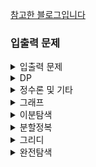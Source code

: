 [참고한 블로그입니다](https://plzrun.tistory.com/entry/%EC%95%8C%EA%B3%A0%EB%A6%AC%EC%A6%98-%EB%AC%B8%EC%A0%9C%ED%92%80%EC%9D%B4PS-%EC%8B%9C%EC%9E%91%ED%95%98%EA%B8%B0)

### 입출력 문제
<details>
<summary>입출력 문제</summary>

- [x] https://www.acmicpc.net/problem/557 (DROP 문제 없어짐)
- [x] https://www.acmicpc.net/problem/1000
- [x] https://www.acmicpc.net/problem/2558
- [x] https://www.acmicpc.net/problem/10950
- [x] https://www.acmicpc.net/problem/10951
- [x] https://www.acmicpc.net/problem/10952
- [x] https://www.acmicpc.net/problem/10953
- [x] https://www.acmicpc.net/problem/11021
- [x] https://www.acmicpc.net/problem/11022
- [x] https://www.acmicpc.net/problem/11718
- [x] https://www.acmicpc.net/problem/11719
- [x] https://www.acmicpc.net/problem/11720
- [x] https://www.acmicpc.net/problem/11721
- [x] https://www.acmicpc.net/problem/2741
- [x] https://www.acmicpc.net/problem/2742
- [x] https://www.acmicpc.net/problem/2739
- [x] https://www.acmicpc.net/problem/1924
- [x] https://www.acmicpc.net/problem/8393
- [x] https://www.acmicpc.net/problem/10818
- [x] https://www.acmicpc.net/problem/2438
- [x] https://www.acmicpc.net/problem/2439
- [x] https://www.acmicpc.net/problem/2440
- [x] https://www.acmicpc.net/problem/2441
- [x] https://www.acmicpc.net/problem/2442
- [x] https://www.acmicpc.net/problem/2445
- [X] https://www.acmicpc.net/problem/2522
- [x] https://www.acmicpc.net/problem/2446
- [ ] https://www.acmicpc.net/problem/10991
- [ ] https://www.acmicpc.net/problem/10992
</details>

<details>
<summary>DP</summary>

- [ ] https://www.acmicpc.net/problem/1463
- [ ] https://www.acmicpc.net/problem/11726
- [ ] https://www.acmicpc.net/problem/11727
- [ ] https://www.acmicpc.net/problem/9095
- [ ] https://www.acmicpc.net/problem/10844
- [ ] https://www.acmicpc.net/problem/11057
- [ ] https://www.acmicpc.net/problem/2193
- [ ] https://www.acmicpc.net/problem/9465
- [ ] https://www.acmicpc.net/problem/2156
- [ ] https://www.acmicpc.net/problem/11053
- [ ] https://www.acmicpc.net/problem/11055
- [ ] https://www.acmicpc.net/problem/11722
- [ ] https://www.acmicpc.net/problem/11054
- [ ] https://www.acmicpc.net/problem/1912
- [ ] https://www.acmicpc.net/problem/2579
- [ ] https://www.acmicpc.net/problem/1699
- [ ] https://www.acmicpc.net/problem/2133
- [ ] https://www.acmicpc.net/problem/9461
- [ ] https://www.acmicpc.net/problem/2225
- [ ] https://www.acmicpc.net/problem/2011
- [ ] https://www.acmicpc.net/problem/11052
</details>

<details>
<summary>정수론 및 기타</summary>

- [ ] https://www.acmicpc.net/problem/2751
- [ ] https://www.acmicpc.net/problem/11650
- [ ] https://www.acmicpc.net/problem/11651
- [ ] https://www.acmicpc.net/problem/10814
- [ ] https://www.acmicpc.net/problem/10825
- [ ] https://www.acmicpc.net/problem/10989
- [ ] https://www.acmicpc.net/problem/11652
- [ ] https://www.acmicpc.net/problem/11004
- [ ] https://www.acmicpc.net/problem/10828
- [ ] https://www.acmicpc.net/problem/9012
- [ ] https://www.acmicpc.net/problem/10799
- [ ] https://www.acmicpc.net/problem/10845
- [ ] https://www.acmicpc.net/problem/10866
- [ ] https://www.acmicpc.net/problem/10808
- [ ] https://www.acmicpc.net/problem/10809
- [ ] https://www.acmicpc.net/problem/10820
- [ ] https://www.acmicpc.net/problem/2743
- [ ] https://www.acmicpc.net/problem/11655
- [ ] https://www.acmicpc.net/problem/10824
- [ ] https://www.acmicpc.net/problem/11656
- [ ] https://www.acmicpc.net/problem/1406
- [ ] https://www.acmicpc.net/problem/1158
- [ ] https://www.acmicpc.net/problem/1168
- [ ] https://www.acmicpc.net/problem/10430
- [ ] https://www.acmicpc.net/problem/2609
- [ ] https://www.acmicpc.net/problem/1934
- [ ] https://www.acmicpc.net/problem/1850
- [ ] https://www.acmicpc.net/problem/9613
- [ ] https://www.acmicpc.net/problem/11005
- [ ] https://www.acmicpc.net/problem/2745
- [ ] https://www.acmicpc.net/problem/1373
- [ ] https://www.acmicpc.net/problem/1212
- [ ] https://www.acmicpc.net/problem/2089
- [ ] https://www.acmicpc.net/problem/11576
- [ ] https://www.acmicpc.net/problem/1978
- [ ] https://www.acmicpc.net/problem/1929
- [ ] https://www.acmicpc.net/problem/6588
- [ ] https://www.acmicpc.net/problem/11653
- [ ] https://www.acmicpc.net/problem/10872
- [ ] https://www.acmicpc.net/problem/1676
- [ ] https://www.acmicpc.net/problem/2004

</details>


<details>
<summary>그래프</summary>

- [ ] https://www.acmicpc.net/problem/1260
- [ ] https://www.acmicpc.net/problem/11724
- [ ] https://www.acmicpc.net/problem/1707
- [ ] https://www.acmicpc.net/problem/10451
- [ ] https://www.acmicpc.net/problem/2331
- [ ] https://www.acmicpc.net/problem/9466
- [ ] https://www.acmicpc.net/problem/2667
- [ ] https://www.acmicpc.net/problem/4963
- [ ] https://www.acmicpc.net/problem/7576
- [ ] https://www.acmicpc.net/problem/2178
- [ ] https://www.acmicpc.net/problem/2146
- [ ] https://www.acmicpc.net/problem/1991
- [ ] https://www.acmicpc.net/problem/11725
- [ ] https://www.acmicpc.net/problem/1167
- [ ] https://www.acmicpc.net/problem/1967

</details>

<details>
<summary>이분탐색</summary>

- [ ] https://www.acmicpc.net/problem/1654
- [ ] https://www.acmicpc.net/problem/2805
- [ ] https://www.acmicpc.net/problem/2110
- [ ] https://www.acmicpc.net/problem/10815
- [ ] https://www.acmicpc.net/problem/10816
- [ ] https://www.acmicpc.net/problem/11662
</details>

<details>
<summary>분할정복</summary>

- [ ] https://www.acmicpc.net/problem/11728
- [ ] https://www.acmicpc.net/problem/1780
- [ ] https://www.acmicpc.net/problem/11729
- [ ] https://www.acmicpc.net/problem/1992
- [ ] https://www.acmicpc.net/problem/2447
- [ ] https://www.acmicpc.net/problem/2448
- [ ] https://www.acmicpc.net/problem/1517
- [ ] https://www.acmicpc.net/problem/2261
</details>

<details>
<summary>그리디</summary>

- [ ] https://www.acmicpc.net/problem/11047
- [ ] https://www.acmicpc.net/problem/2875
- [ ] https://www.acmicpc.net/problem/10610
- [ ] https://www.acmicpc.net/problem/1783
- [ ] https://www.acmicpc.net/problem/1931
- [ ] https://www.acmicpc.net/problem/11399
- [ ] https://www.acmicpc.net/problem/2873
- [ ] https://www.acmicpc.net/problem/1744
</details>

<details>
<summary>완전탐색</summary>

- [ ] https://www.acmicpc.net/problem/1476
- [ ] https://www.acmicpc.net/problem/1107
- [ ] https://www.acmicpc.net/problem/1451
- [ ] https://www.acmicpc.net/problem/9095
- [ ] https://www.acmicpc.net/problem/10819
- [ ] https://www.acmicpc.net/problem/10971
- [ ] https://www.acmicpc.net/problem/1697
- [ ] https://www.acmicpc.net/problem/1963
- [ ] https://www.acmicpc.net/problem/9019
- [ ] https://www.acmicpc.net/problem/1525
- [ ] https://www.acmicpc.net/problem/2251
- [ ] https://www.acmicpc.net/problem/2186
- [ ] https://www.acmicpc.net/problem/3108
- [ ] https://www.acmicpc.net/problem/1759
- [ ] https://www.acmicpc.net/problem/2580
- [ ] https://www.acmicpc.net/problem/1987
- [ ] https://www.acmicpc.net/problem/6603
- [ ] https://www.acmicpc.net/problem/1182
- [ ] https://www.acmicpc.net/problem/2003
- [ ] https://www.acmicpc.net/problem/1806
- [ ] https://www.acmicpc.net/problem/1644
- [ ] https://www.acmicpc.net/problem/1261
- [ ] https://www.acmicpc.net/problem/1208
- [ ] https://www.acmicpc.net/problem/7453
- [ ] https://www.acmicpc.net/problem/2632
- [ ] https://www.acmicpc.net/problem/2143
</details>